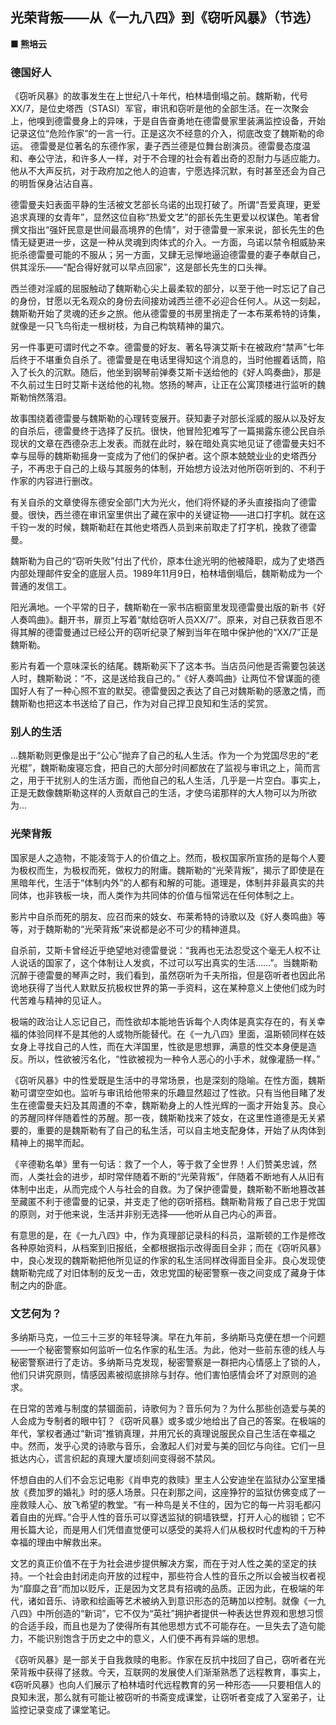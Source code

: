## 光荣背叛——从《一九八四》到《窃听风暴》（节选）

**■ 熊培云**

### 德国好人

《窃听风暴》的故事发生在上世纪八十年代，柏林墙倒塌之前。魏斯勒，代号XX/7，是位史塔西（STASI）军官，审讯和窃听是他的全部生活。在一次聚会上，他嗅到德雷曼身上的异味，于是自告奋勇地在德雷曼家里装满监控设备，开始记录这位“危险作家”的一言一行。正是这次不经意的介入，彻底改变了魏斯勒的命运。
德雷曼是位著名的东德作家，妻子西兰德是位舞台剧演员。德雷曼态度温和、奉公守法，和许多人一样，对于不合理的社会有着出奇的忍耐力与适应能力。他从不大声反抗，对于政府加之他人的迫害，宁愿选择沉默，有时甚至还会为自己的明哲保身沾沾自喜。

德雷曼夫妇表面平静的生活被文艺部长乌诺的出现打破了。所谓“吾爱真理，更爱追求真理的女青年”，显然这位自称“热爱文艺”的部长先生更爱以权谋色。笔者曾撰文指出“强奸民意是世间最高境界的色情”，对于德雷曼一家来说，部长先生的色情无疑更进一步，这是一种从灵魂到肉体式的介入。一方面，乌诺以禁令相威胁来扼杀德雷曼可能的不服从；另一方面，又肆无忌惮地逼迫德雷曼的妻子奉献自己，供其淫乐——“配合得好就可以早点回家”，这是部长先生的口头禅。

西兰德对淫威的屈服触动了魏斯勒心尖上最柔软的部分，以至于他一时忘记了自己的身份，甘愿以无名观众的身份去间接劝诫西兰德不必迎合任何人。从这一刻起，魏斯勒开始了灵魂的还乡之旅。他从德雷曼的书房里捎走了一本布莱希特的诗集，就像是一只飞鸟衔走一根树枝，为自己构筑精神的巢穴。

另一件事更可谓时代之不幸。德雷曼的好友、著名导演艾斯卡在被政府“禁声”七年后终于不堪重负自杀了。德雷曼是在电话里得知这个消息的，当时他握着话筒，陷入了长久的沉默。随后，他坐到钢琴前弹奏艾斯卡送给他的《好人鸣奏曲》，那是不久前过生日时艾斯卡送给他的礼物。悠扬的琴声，让正在公寓顶楼进行监听的魏斯勒悄然落泪。

故事围绕着德雷曼与魏斯勒的心理转变展开。获知妻子对部长淫威的服从以及好友的自杀后，德雷曼终于选择了反抗。很快，他冒险犯难写了一篇揭露东德公民自杀现状的文章在西德杂志上发表。而就在此时，躲在暗处真实地见证了德雷曼夫妇不幸与屈辱的魏斯勒摇身一变成为了他们的保护者。这个原本兢兢业业的史塔西分子，不再忠于自己的上级与其服务的体制，开始想方设法对他所窃听到的、不利于作家的内容进行删改。

有关自杀的文章使得东德安全部门大为光火，他们将怀疑的矛头直接指向了德雷曼。很快，西兰德在审讯室里供出了藏在家中的关键证物——进口打字机。就在这千钧一发的时候，魏斯勒赶在其他史塔西人员到来前取走了打字机，挽救了德雷曼。

魏斯勒为自己的“窃听失败”付出了代价，原本仕途光明的他被降职，成为了史塔西内部处理邮件安全的底层人员。1989年11月9日，柏林墙倒塌后，魏斯勒成为一个普通的发信工。

阳光满地。一个平常的日子，魏斯勒在一家书店橱窗里发现德雷曼出版的新书《好人奏鸣曲》。翻开书，扉页上写着“献给窃听人员XX/7”。原来，对自己获救百思不得其解的德雷曼通过已经公开的窃听纪录了解到当年在暗中保护他的“XX/7”正是魏斯勒。

影片有着一个意味深长的结尾。魏斯勒买下了这本书。当店员问他是否需要包装送人时，魏斯勒说：“不，这是送给我自己的。”《好人奏鸣曲》让两位不曾谋面的德国好人有了一种心照不宣的默契。德雷曼因之表达了自己对魏斯勒的感激之情，而魏斯勒也把这本书送给了自己，作为对自己捍卫良知和生活的奖赏。

### 别人的生活

...魏斯勒则更像是出于“公心”抛弃了自己的私人生活。作为一个为党国尽忠的“老光棍”，魏斯勒废寝忘食，把自己的大部分时间都放在了监视与审讯之上，简而言之，用于干扰别人的生活方面，而他自己的私人生活，几乎是一片空白。事实上，正是无数像魏斯勒这样的人贡献自己的生活，才使乌诺那样的大人物可以为所欲为...

### 光荣背叛

国家是人之造物，不能凌驾于人的价值之上。然而，极权国家所宣扬的是每个人要为极权而生，为极权而死，做权力的附庸。魏斯勒的“光荣背叛”，揭示了即使是在黑暗年代，生活于“体制内外”的人都有和解的可能。道理是，体制并非最真实的共同体，也非铁板一块，而人类作为共同体的价值与恒常远在任何体制之上。

影片中自杀而死的朋友、应召而来的妓女、布莱希特的诗歌以及《好人奏鸣曲》等等，对于魏斯勒的“光荣背叛”来说都是必不可少的精神道具。

自杀前，艾斯卡曾经近乎绝望地对德雷曼说：“我再也无法忍受这个毫无人权不让人说话的国家了，这个体制让人发疯，不过可以写出真实的生活……”。当魏斯勒沉醉于德雷曼的琴声之时，我们看到，虽然窃听为千夫所指，但是窃听者也因此吊诡地获得了当代人默默反抗极权世界的第一手资料，这在某种意义上使他们成为时代苦难与精神的见证人。

极端的政治让人忘记自己，而性欲却本能地告诉每个人肉体是真实存在的，有关幸福的体验同样不是其他的人或物所能替代。在《一九八四》里面，温斯顿同样在妓女身上寻找自己的人性，而在大洋国里，性欲是思想罪，满意的性交本身便是造反。所以，性欲被污名化，“性欲被视为一种令人恶心的小手术，就像灌肠一样。”

《窃听风暴》中的性爱既是生活中的寻常场景，也是深刻的隐喻。在性方面，魏斯勒可谓空空如也。监听与审讯给他带来的乐趣显然超过了性欲。只有当他目睹了发生在德雷曼夫妇及其周遭的不幸，魏斯勒身上的人性光辉的一面才开始复苏。良心的苏醒同样伴随着性的苏醒。那一夜，魏斯勒找来了妓女，在这里性道德是无关紧要的，重要的是魏斯勒有了自己的私生活，可以自主地支配身体，开始了从肉体到精神上的揭竿而起。

《辛德勒名单》里有一句话：救了一个人，等于救了全世界！人们赞美忠诚，然而，人类社会的进步，却时常伴随着不断的“光荣背叛”，伴随着不断地有人从旧有体制中出走，从而完成个人与社会的自救。为了保护德雷曼，魏斯勒不断地篡改甚至藏匿不利于德雷曼的记录，并支走了他的窃听搭档。魏斯勒背叛了自己忠于党国的原则，对于他来说，生活并非别无选择——他听从自己内心的声音。

有意思的是，在《一九八四》中，作为真理部记录科的科员，温斯顿的工作是修改各种原始资料，从档案到旧报纸，全都根据指示改得面目全非；而在《窃听风暴》中，良心发现的魏斯勒把他所见证的作家的私生活同样改得面目全非。良心发现使魏斯勒完成了对旧体制的反戈一击，效忠党国的秘密警察一夜之间变成了藏身于体制之内的卧底。

### 文艺何为？

多纳斯马克，一位三十三岁的年轻导演。早在九年前，多纳斯马克便在想一个问题——一个秘密警察如何监听一位名作家的私生活。为此，他对一些前东德的线人与秘密警察进行了走访。多纳斯马克发现，秘密警察是一群把内心情感上了锁的人，他们只讲究原则，情感因素被彻底排除与封存。他们害怕感情会坏了对原则的追求。

在日常的苦难与制度的禁锢面前，诗歌何为？音乐何为？为什么那些创造爱与美的人会成为专制者的眼中钉？《窃听风暴》或多或少地给出了自己的答案。在极端的年代，掌权者通过“新词”推销真理，并用冗长的真理说服民众自己生活在幸福之中。然而，发乎心灵的诗歌与音乐，会激起人们对爱与美的回忆与向往。它们一旦抵达内心，谎言织起的真理大厦顷刻间变得弱不禁风。

怀想自由的人们不会忘记电影《肖申克的救赎》里主人公安迪坐在监狱办公室里播放《费加罗的婚礼》时的感人场景。只在刹那之间，这座狰狞的监狱仿佛变成了一座救赎人心、放飞希望的教堂。“有一种鸟是关不住的，因为它的每一片羽毛都闪着自由的光辉。”合乎人性的音乐可以穿透监狱的铜墙铁壁，打开人心的枷锁；它不用长篇大论，而是用人们凭借直觉便可以感受的美将人们从极权时代虚构的千万种幸福的理由中解救出来。

文艺的真正价值不在于为社会进步提供解决方案，而在于对人性之美的坚定的扶持。一个社会由封闭走向开放的过程中，那些符合人性的音乐之所以会被当权者视为“靡靡之音”而加以贬斥，正是因为文艺具有招魂的品质。正因为此，在极端的年代，诸如音乐、诗歌和绘画等艺术被纳入到意识形态的范畴加以控制。就像《一九八四》中所创造的“新词”，它不仅为“英社”拥护者提供一种表达世界观和思想习惯的合适手段，而且也是为了使得所有其他思想方式不可能存在。一旦失去了造句能力，不能识别饱含于历史之中的意义，人们便不再有异端的思想。

《窃听风暴》是一部关于自我救赎的电影。作家在反抗中找回了自己，窃听者在光荣背叛中获得了拯救。今天，互联网的发展使人们渐渐熟悉了远程教育，事实上，《窃听风暴》也向人们展示了柏林墙时代远程教育的另一种形态——只要相信人的良知未泯，那么就有可能让被窃听的书斋变成课堂，让窃听者变成了入室弟子，让监控记录变成了课堂笔记。
